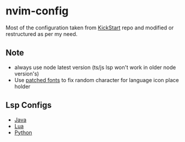 # nvim-config

Most of the configuration taken from [KickStart](https://github.com/nvim-lua/kickstart.nvim) repo and modified or restructured as per my need.

## Note
- always use node latest version (ts/js lsp won't work in older node version's)
- Use [patched fonts](https://github.com/ryanoasis/nerd-fonts/releases/download/v2.3.3/JetBrainsMono.zip) to fix random character for language icon place holder

## Lsp Configs
- [Java](https://projects.eclipse.org/projects/eclipse.jdt.ls)
- [Lua](https://github.com/sumneko/lua-language-server/releases)
- [Python](https://github.com/python-lsp/python-lsp-server)
